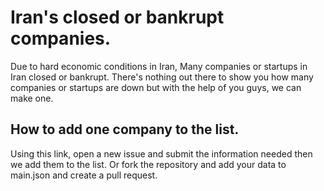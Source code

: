 # Iran's closed or bankrupt companies.
Due to hard economic conditions in Iran, Many companies or startups in Iran closed or bankrupt.
There's nothing out there to show you how many companies or startups are down but with the help of you guys, we can make one. 

## How to add one company to the list.
Using this link, open a new issue and submit the information needed then we add them to the list.
Or fork the repository and add your data to main.json and create a pull request.
